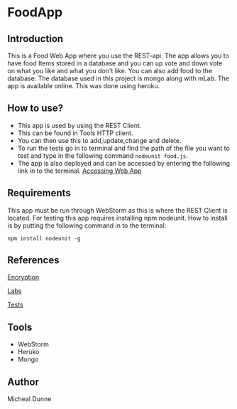 FoodApp
=======

Introduction
------------
This is a Food Web App where you use the REST-api. The app allows you to have food Items stored in a database and you can up vote and 
down vote on what you like and what you don't like. You can also add food to the database. The database used in this project is mongo 
along with mLab. The app is available online. This was done using heroku. 


How to use?
-----------
* This app is used by using the REST Client.
* This can be found in Tools HTTP client.
* You can then use this to add,update,change and delete.
* To run the tests go in to terminal and find the path of the file you want to test and type in the following command 
`nodeunit food.js`.
* The app is also deployed and can be accessed by entering the following link in to the terminal.
[Accessing Web App](https://foodapp1.herokuapp.com)

Requirements
------------
This app must be run through WebStorm as this is where the REST Client is located.
For testing this app requires installing npm nodeunit. How to install is by putting the following command in to the 
terminal: 

`npm install nodeunit -g`

References
----------
 
[Encryption](https://medium.freecodecamp.org/learn-how-to-handle-authentication-with-node-using-passport-js-4a56ed18e81e)

[Labs](ddrohan.github.io/)

[Tests](https://www.npmjs.com/package/nodeunit)

Tools
-----
* WebStorm
* Heruko
* Mongo 


Author
------
Micheal Dunne
